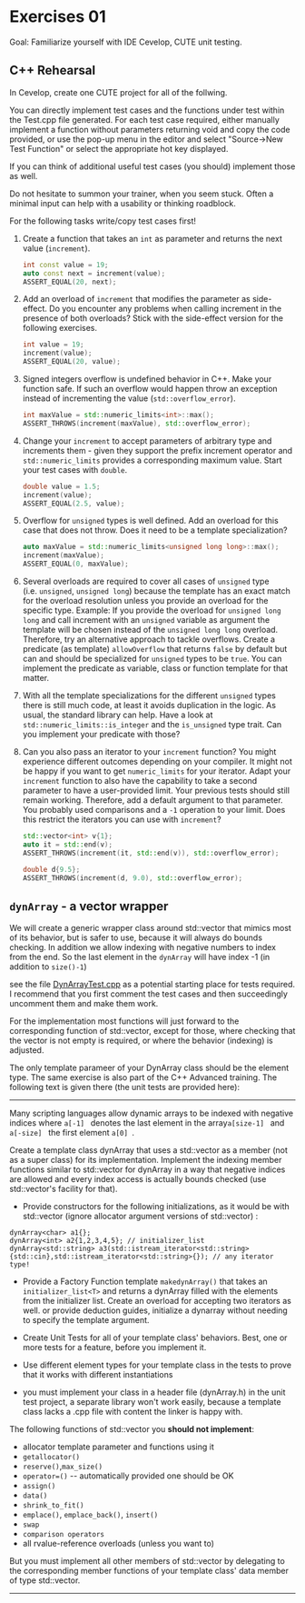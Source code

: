 # Exercises 01

Goal: Familiarize yourself with IDE Cevelop, CUTE unit testing.

## C++ Rehearsal

In Cevelop, create one CUTE project for all of the follwing.

You can directly implement test cases and the functions under test within the Test.cpp file generated.
For each test case required, either manually implement a function without parameters returning void and copy the code provided, 
or use the pop-up menu in the editor and select "Source->New Test Function" or select the appropriate hot key displayed.

If you can think of additional useful test cases (you should) implement those as well.

Do not hesitate to summon your trainer, when you seem stuck. Often a minimal input can help with a usability or thinking roadblock.


For the following tasks write/copy test cases first!

1.  Create a function that takes an `int` as parameter and returns the
    next value (`increment`).

    ``` cpp
    int const value = 19;
    auto const next = increment(value);
    ASSERT_EQUAL(20, next);
    ```

2.  Add an overload of `increment` that modifies the parameter as
    side-effect. Do you encounter any problems when calling increment in
    the presence of both overloads? Stick with the side-effect version
    for the following exercises.

    ``` cpp
    int value = 19;
    increment(value);
    ASSERT_EQUAL(20, value);
    ```

3.  Signed integers overflow is undefined behavior in C++. Make your
    function safe. If such an overflow would happen throw an exception
    instead of incrementing the value (`std::overflow_error`).

    ``` cpp
    int maxValue = std::numeric_limits<int>::max();
    ASSERT_THROWS(increment(maxValue), std::overflow_error);
    ```

4.  Change your `increment` to accept parameters of arbitrary type and
    increments them - given they support the prefix increment operator
    and `std::numeric_limits` provides a corresponding maximum value.
    Start your test cases with `double`.

    ``` cpp
    double value = 1.5;
    increment(value);
    ASSERT_EQUAL(2.5, value);
    ```

5.  Overflow for `unsigned` types is well defined. Add an overload for this
    case that does not throw. Does it need to be a template
    specialization?

    ``` cpp
    auto maxValue = std::numeric_limits<unsigned long long>::max();
    increment(maxValue);
    ASSERT_EQUAL(0, maxValue);
    ```

6.  Several overloads are required to cover all cases of `unsigned` type
    (i.e. `unsigned`, `unsigned long`) because the template has an exact
    match for the overload resolution unless you provide an overload for
    the specific type. Example: If you provide the overload for
    `unsigned long long` and call increment with an `unsigned` variable
    as argument the template will be chosen instead of the
    `unsigned long long` overload. Therefore, try an alternative
    approach to tackle overflows. Create a predicate (as template)
    `allowOverflow` that returns `false` by default but can and should
    be specialized for `unsigned` types to be `true`. You can implement
    the predicate as variable, class or function template for that
    matter.

7.  With all the template specializations for the different `unsigned`
    types there is still much code, at least it avoids duplication in
    the logic. As usual, the standard library can help. Have a look at
    `std::numeric_limits::is_integer` and the `is_unsigned` type trait.
    Can you implement your predicate with those?

8.  Can you also pass an iterator to your `increment` function? You
    might experience different outcomes depending on your compiler. It
    might not be happy if you want to get `numeric_limits` for your
    iterator. Adapt your `increment` function to also have the
    capability to take a second parameter to have a user-provided limit.
    Your previous tests should still remain working. Therefore, add a
    default argument to that parameter. You probably used comparisons
    and a `-1` operation to your limit. Does this restrict the iterators
    you can use with `increment`?

    ``` cpp
    std::vector<int> v{1};
    auto it = std::end(v);
    ASSERT_THROWS(increment(it, std::end(v)), std::overflow_error);

    double d{9.5};
    ASSERT_THROWS(increment(d, 9.0), std::overflow_error);
    ```


## `dynArray` - a vector wrapper

We will create a generic wrapper class around std::vector that mimics most of its behavior, but is safer to use, because it will always do bounds checking. 
In addition we allow indexing with negative numbers to index from the end. So the last element in the `dynArray` will have index -1 (in addition to `size()-1`)

see the file [DynArrayTest.cpp](DynArrayTest.cpp) as a potential starting place for tests required. I recommend that you first comment the test cases and then succeedingly uncomment them and make them work.

For the implementation most functions will just forward to the corresponding function of std::vector, except for those, where checking that the vector is not empty is required, or where the behavior (indexing) is adjusted.

The only template parameer of your DynArray class should be the element type.
The same exercise is also part of the C++ Advanced training. The following text is given there (the unit tests are provided here):

----

Many scripting languages allow dynamic arrays to be indexed with negative indices where `a[-1] ` denotes the last element in the array`a[size-1] `  and `a[-size] ` the first element `a[0] `.

Create a template class dynArray<T> that uses a std::vector<T> as a member (not as a super class) for its implementation. Implement the indexing member functions similar to std::vector for dynArray in a way that negative indices are allowed and every index access is actually bounds checked (use std::vector's facility for that).

*  Provide constructors for the following initializations, as it would be with std::vector (ignore allocator argument versions of std::vector) :
```
dynArray<char> a1{};
dynArray<int> a2{1,2,3,4,5}; // initializer_list
dynArray<std::string> a3(std::istream_iterator<std::string>{std::cin},std::istream_iterator<std::string>{}); // any iterator type!
```

*  Provide a Factory Function template `makedynArray()` that takes an `initializer_list<T>` and returns a dynArray<T> filled with the elements from the initializer list. Create an overload for accepting two iterators as well.
   or provide deduction guides, initialize a dynarray without needing to specify the template argument.


*  Create Unit Tests for all of your template class' behaviors. Best, one or more tests for a feature, before you implement it.
  *  Use different element types for your template class in the tests to prove that it works with different instantiations
  *  you must implement your class in a header file (dynArray.h) in the unit test project, a separate library won't work easily, because a template class lacks a .cpp file with content the linker is happy with.

The following functions of std::vector you **should not implement**:
*  allocator template parameter and functions using it
*  `getallocator()`
*  `reserve()`,`max_size()`
*  `operator=()` -- automatically provided one should be OK
*  `assign()`
*  `data()`
*  `shrink_to_fit()`
*  `emplace()`, `emplace_back()`, `insert()`
*  `swap`
*  `comparison operators`
*  all rvalue-reference overloads (unless you want to)

But you must implement all other members of std::vector by delegating to the corresponding member functions of your template class' data member of type std::vector.

----

